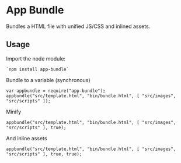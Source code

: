 # App Bundle
Bundles a HTML file with unified JS/CSS and inlined assets.

## Usage 
Import the node module:

	`npm install app-bundle`

Bundle to a variable (synchronous)

	var appbundle = require("app-bundle");
	appbundle("src/template.html", "bin/bundle.html", [ "src/images", "src/scripts" ]);
	
Minify

	appbundle("src/template.html", "bin/bundle.html", [ "src/images", "src/scripts" ], true);
	
And inline assets

    appbundle("src/template.html", "bin/bundle.html", [ "src/images", "src/scripts" ], true, true);